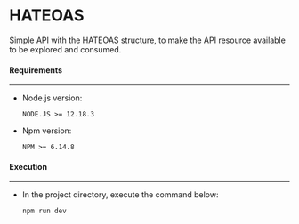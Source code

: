 # HATEOAS
Simple API with the HATEOAS structure, to make the API resource available to be explored and consumed.


#### Requirements
-----------------
* Node.js version:

      NODE.JS >= 12.18.3

* Npm version:

      NPM >= 6.14.8
      

#### Execution
-----------------
* In the project directory, execute the command below:

      npm run dev
      

